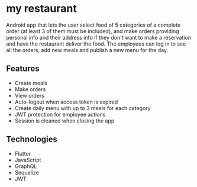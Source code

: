 # my restaurant

Android app that lets the user select food of 5 categories of a complete order (at least 3 of them must be included), and make orders providing personal info and their address info if they don't want to make a reservation and have the restaurant deliver the food. The employees can log in to see all the orders, add new meals and publish a new menu for the day.  

## Features

* Create meals 
* Make orders 
* View orders
* Auto-logout when access token is expired
* Create daily menu with up to 3 meals for each category
* JWT protection for employee actions
* Session is cleaned when closing the app

## Technologies

* Flutter
* JavaScript
* GraphQL
* Sequelize
* JWT
